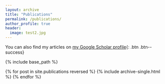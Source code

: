```yaml
---
layout: archive
title: "Publications"
permalink: /publications/
author_profile: true
header:
  image: test2.jpg
---
```



  You can also find my articles on [my Google Scholar profile](https://scholar.google.com/citations?user=KNZTJ40AAAAJ&hl=en){: .btn .btn--success}


{% include base_path %}

{% for post in site.publications reversed %}
  {% include archive-single.html %}
{% endfor %}
